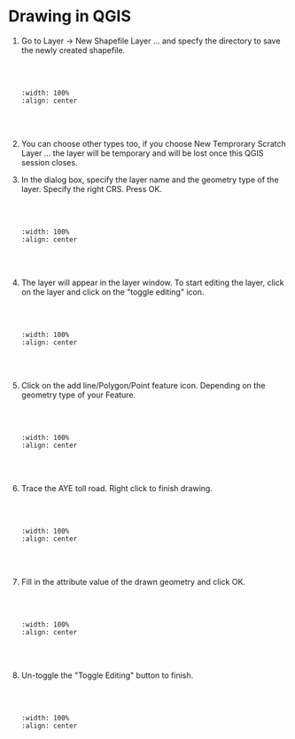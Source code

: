 # Drawing in QGIS

1. Go to Layer -> New Shapefile Layer ...  and specfy the directory to save the newly created shapefile.

    <br/><br/>
    ```{image} ../../_static/039task10/img1.png
    :width: 100%
    :align: center
    ```
    <br/><br/>

2. You can choose other types too, if you choose New Temprorary Scratch Layer ... the layer will be temporary and will be lost once this QGIS session closes.

3. In the dialog box, specify the layer name and the geometry type of the layer. Specify the right CRS. Press OK.

    <br/><br/>
    ```{image} ../../_static/039task10/img2.png
    :width: 100%
    :align: center
    ```
    <br/><br/>

4. The layer will appear in the layer window. To start editing the layer, click on the layer and click on the "toggle editing" icon.

    <br/><br/>
    ```{image} ../../_static/039task10/img3.png
    :width: 100%
    :align: center
    ```
    <br/><br/>

5. Click on the add line/Polygon/Point feature icon. Depending on the geometry type of your Feature.

    <br/><br/>
    ```{image} ../../_static/039task10/img4.png
    :width: 100%
    :align: center
    ```
    <br/><br/>

6. Trace the AYE toll road. Right click to finish drawing.

    <br/><br/>
    ```{image} ../../_static/039task10/img5.png
    :width: 100%
    :align: center
    ```
    <br/><br/>

7. Fill in the attribute value of the drawn geometry and click OK.

    <br/><br/>
    ```{image} ../../_static/039task10/img6.png
    :width: 100%
    :align: center
    ```
    <br/><br/>

8. Un-toggle the "Toggle Editing" button to finish.

    <br/><br/>
    ```{image} ../../_static/039task10/img7.png
    :width: 100%
    :align: center
    ```
    <br/><br/>
